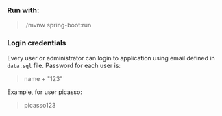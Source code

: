 ### Run with:

> ./mvnw spring-boot:run
 
### Login credentials

Every user or administrator can login to application using email defined in `data.sql` file. Password for each user is:

> name + "123"
 
Example, for user picasso:

> picasso123